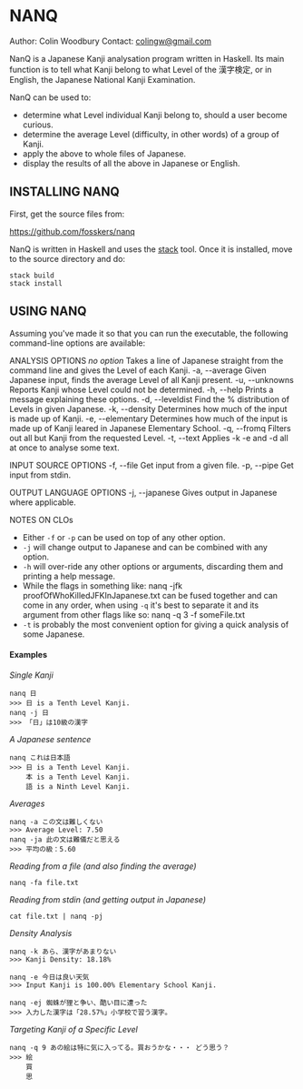 NANQ
====
Author:  Colin Woodbury
Contact: colingw@gmail.com

NanQ is a Japanese Kanji analysation program written in Haskell. Its main
function is to tell what Kanji belong to what Level of the 漢字検定, or in
English, the Japanese National Kanji Examination.

NanQ can be used to:
 - determine what Level individual Kanji belong to, should a user
   become curious.
 - determine the average Level (difficulty, in other words)
   of a group of Kanji.
 - apply the above to whole files of Japanese.
 - display the results of all the above in Japanese or English.

INSTALLING NANQ
---------------
First, get the source files from:

https://github.com/fosskers/nanq

NanQ is written in Haskell and uses the
[stack](http://docs.haskellstack.org/en/stable/README.html) tool. Once it is
installed, move to the source directory and do:

    stack build
    stack install

USING NANQ
----------
Assuming you've made it so that you can run the executable, the following
command-line options are available:

 ANALYSIS OPTIONS
 *no option*      Takes a line of Japanese straight from the
     		    command line and gives the Level of each Kanji.
 -a, --average    Given Japanese input, finds the average Level of
     		    all Kanji present.
 -u, --unknowns   Reports Kanji whose Level could not be determined.
 -h, --help       Prints a message explaining these options.
 -d, --leveldist  Find the % distribution of Levels in given Japanese.
 -k, --density    Determines how much of the input is made up of Kanji.
 -e, --elementary Determines how much of the input is made up of Kanji
     		    leared in Japanese Elementary School.
 -q, --fromq      Filters out all but Kanji from the requested Level.
 -t, --text       Applies -k -e and -d all at once to analyse some text.

 INPUT SOURCE OPTIONS
 -f, --file       Get input from a given file.
 -p, --pipe       Get input from stdin.

 OUTPUT LANGUAGE OPTIONS
 -j, --japanese   Gives output in Japanese where applicable.

NOTES ON CLOs
 * Either `-f` or `-p` can be used on top of any other option.
 * `-j` will change output to Japanese and can be combined with any option.
 * `-h` will over-ride any other options or arguments, discarding them and
   printing a help message.
 * While the flags in something like:
       nanq -jfk proofOfWhoKilledJFKInJapanese.txt
   can be fused together and can come in any order, when using `-q`
   it's best to separate it and its argument from other flags like so:
       nanq -q 3 -f someFile.txt
 * `-t` is probably the most convenient option for giving a quick
   analysis of some Japanese.

#### Examples
*Single Kanji*
```
nanq 日
>>> 日 is a Tenth Level Kanji.
nanq -j 日
>>> 「日」は10級の漢字
```

*A Japanese sentence*
```
nanq これは日本語
>>> 日 is a Tenth Level Kanji.
    本 is a Tenth Level Kanji.
    語 is a Ninth Level Kanji.
```

*Averages*
```
nanq -a この文は難しくない
>>> Average Level: 7.50
nanq -ja 此の文は難儀だと思える
>>> 平均の級：5.60
```

*Reading from a file (and also finding the average)*
```
nanq -fa file.txt
```

*Reading from stdin (and getting output in Japanese)*
```
cat file.txt | nanq -pj
```

*Density Analysis*
```
nanq -k あら、漢字があまりない
>>> Kanji Density: 18.18%

nanq -e 今日は良い天気
>>> Input Kanji is 100.00% Elementary School Kanji.

nanq -ej 蜘蛛が狸と争い、酷い目に遭った
>>> 入力した漢字は「28.57%」小学校で習う漢字。
```

*Targeting Kanji of a Specific Level*
```
nanq -q 9 あの絵は特に気に入ってる。買おうかな・・・ どう思う？
>>> 絵
    買
    思
```

